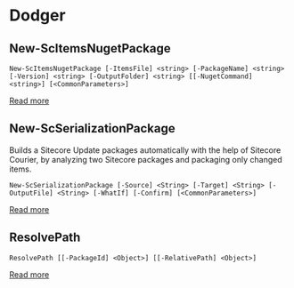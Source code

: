 # Dodger

##  New-ScItemsNugetPackage
    New-ScItemsNugetPackage [-ItemsFile] <string> [-PackageName] <string> [-Version] <string> [-OutputFolder] <string> [[-NugetCommand] <string>] [<CommonParameters>]


 [Read more](api/New-ScItemsNugetPackage.md)
##  New-ScSerializationPackage
Builds a Sitecore Update packages automatically with the help of Sitecore Courier, by analyzing two Sitecore packages and packaging only changed items.    
    
    New-ScSerializationPackage [-Source] <String> [-Target] <String> [-OutputFile] <String> [-WhatIf] [-Confirm] [<CommonParameters>]


 [Read more](api/New-ScSerializationPackage.md)
##  ResolvePath
    ResolvePath [[-PackageId] <Object>] [[-RelativePath] <Object>]


 [Read more](api/ResolvePath.md)

